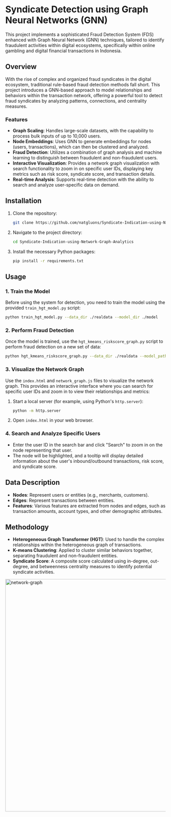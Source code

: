 # Syndicate Detection using Graph Neural Networks (GNN)

This project implements a sophisticated Fraud Detection System (FDS) enhanced with Graph Neural Network (GNN) techniques, tailored to identify fraudulent activities within digital ecosystems, specifically within online gambling and digital financial transactions in Indonesia.

## Overview

With the rise of complex and organized fraud syndicates in the digital ecosystem, traditional rule-based fraud detection methods fall short. This project introduces a GNN-based approach to model relationships and behaviors within the transaction network, offering a powerful tool to detect fraud syndicates by analyzing patterns, connections, and centrality measures.

### Features
- **Graph Scaling**: Handles large-scale datasets, with the capability to process bulk inputs of up to 10,000 users.
- **Node Embeddings**: Uses GNN to generate embeddings for nodes (users, transactions), which can then be clustered and analyzed.
- **Fraud Detection**: Utilizes a combination of graph analysis and machine learning to distinguish between fraudulent and non-fraudulent users.
- **Interactive Visualization**: Provides a network graph visualization with search functionality to zoom in on specific user IDs, displaying key metrics such as risk score, syndicate score, and transaction details.
- **Real-time Analysis**: Supports real-time detection with the ability to search and analyze user-specific data on demand.

## Installation

1. Clone the repository:
   ```bash
   git clone https://github.com/natgluons/Syndicate-Indication-using-Network-Graph-Analytics.git
   ```
2. Navigate to the project directory:
   ```bash
   cd Syndicate-Indication-using-Network-Graph-Analytics
   ```
3. Install the necessary Python packages:
   ```bash
   pip install -r requirements.txt
   ```

## Usage

### 1. Train the Model

Before using the system for detection, you need to train the model using the provided `train_hgt_model.py` script:

```bash
python train_hgt_model.py --data_dir ./realdata --model_dir ./model
```

### 2. Perform Fraud Detection

Once the model is trained, use the `hgt_kmeans_riskscore_graph.py` script to perform fraud detection on a new set of data:

```bash
python hgt_kmeans_riskscore_graph.py --data_dir ./realdata --model_path ./model/trained_hgt_model_realdata.pth --output_dir ./result
```

### 3. Visualize the Network Graph

Use the `index.html` and `network_graph.js` files to visualize the network graph. This provides an interactive interface where you can search for specific user IDs and zoom in to view their relationships and metrics:

1. Start a local server (for example, using Python's `http.server`):
   ```bash
   python -m http.server
   ```
2. Open `index.html` in your web browser.

### 4. Search and Analyze Specific Users

- Enter the user ID in the search bar and click "Search" to zoom in on the node representing that user.
- The node will be highlighted, and a tooltip will display detailed information about the user's inbound/outbound transactions, risk score, and syndicate score.

## Data Description

- **Nodes**: Represent users or entities (e.g., merchants, customers).
- **Edges**: Represent transactions between entities.
- **Features**: Various features are extracted from nodes and edges, such as transaction amounts, account types, and other demographic attributes.

## Methodology

- **Heterogeneous Graph Transformer (HGT)**: Used to handle the complex relationships within the heterogeneous graph of transactions.
- **K-means Clustering**: Applied to cluster similar behaviors together, separating fraudulent and non-fraudulent entities.
- **Syndicate Score**: A composite score calculated using in-degree, out-degree, and betweenness centrality measures to identify potential syndicate activities.

<img width="1115" height="728" alt="network-graph" src="https://github.com/user-attachments/assets/cf3afde9-429a-4fdd-8523-58521e1137c8" />



